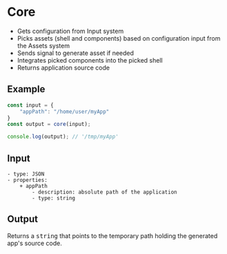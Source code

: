 # Core
- Gets configuration from Input system
- Picks assets (shell and components) based on configuration input from the Assets system
- Sends signal to generate asset if needed
- Integrates picked components into the picked shell
- Returns application source code

## Example
```js
const input = {
    "appPath": "/home/user/myApp"
}
const output = core(input);

console.log(output); // '/tmp/myApp'
```

## Input
    - type: JSON
    - properties:
        + appPath
            - description: absolute path of the application
            - type: string

## Output
Returns a <tt>string</tt> that points to the temporary path holding the generated app's source code.